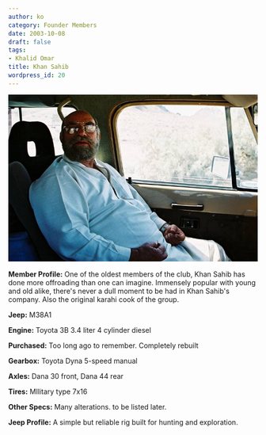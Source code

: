 ```yaml
---
author: ko
category: Founder Members
date: 2003-10-08
draft: false
tags:
- Khalid Omar
title: Khan Sahib
wordpress_id: 20
---
```


[![](./F10100281.jpg)](./F10100281.jpg)

**Member Profile:** One of the oldest members of the club, Khan Sahib has done more offroading than one can imagine. Immensely popular with young and old alike, there's never a dull moment to be had in Khan Sahib's company. Also the original karahi cook of the group.

**Jeep:** M38A1

**Engine:** Toyota 3B 3.4 liter 4 cylinder diesel

**Purchased:** Too long ago to remember. Completely rebuilt

**Gearbox:** Toyota Dyna 5-speed manual

**Axles:** Dana 30 front, Dana 44 rear

**Tires:** MIlitary type 7x16

**Other Specs:** Many alterations. to be listed later.

**Jeep Profile:** A simple but reliable rig built for hunting and exploration.